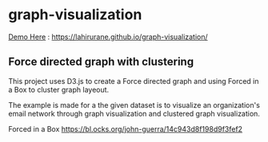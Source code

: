 # graph-visualization

[Demo Here](https://lahirurane.github.io/graph-visualization/) : https://lahirurane.github.io/graph-visualization/

## Force directed graph with clustering

This project uses D3.js to create a Force directed graph and using Forced in a Box to cluster graph layeout.

The example is made for a the given dataset is to visualize an organization's email network through graph visualization and clustered graph visualization.

Forced in a Box https://bl.ocks.org/john-guerra/14c943d8f198d9f3fef2
